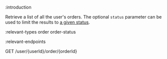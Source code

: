 :introduction

Retrieve a list of all the user's orders. The optional `status` parameter can be
used to limit the results to [a given status](/types/order-status/).

:relevant-types order order-status

:relevant-endpoints

GET /user/{userId}/order/{orderId}

